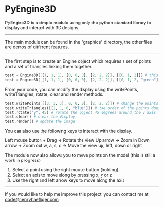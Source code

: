 # PyEngine3D

PyEngine3D is a simple module using only the python standard library to display and interact with 3D designs.

---

The main module can be found in the "graphics" directory, the other files are demos of different features.

---

The first step is to create an Engine object which requires a set of points and a set of triangles linking them together.

```Python
test = Engine3D([[1, 1, 1], [0, 0, 0], [2, 2, 2]], [[0, 1, 2]]) # this will create a single triangle between these points
test = Engine3D([[1, 1, 1], [0, 0, 0], [2, 2, 2]], [[0, 1, 2, "green"]]) # you can also change the color of the triangle (the default is green)
```

From your code, you can modify the display using the writePoints, writeTriangles, rotate, clear and render methods.

```Python
test.writePoints([[3, 3, 3], 0, 0, 0], [2, 2, 2]]) # change the points
test.writeTriangles([[2, 1, 0, "blue"]]) # the order of the points does not matter
test.rotate("y", 45) # rotate the object 45 degrees around the y axis
test.clear() # clear the display
test.render() # update the image
```

You can also use the following keys to interact with the display.

Left mouse button + Drag -> Rotate the view
Up arrow -> Zoom in
Down arrow -> Zoom out
w, a, s, d -> Move the view up, left, down or right

The module now also allows you to move points on the model (this is still a work in progress)

1. Select a point using the right mouse button (holding)
2. Select an axis to move along by pressing x, y or z
3. Use the right and left arrow keys to move along the axis

---

If you would like to help me improve this project, you can contact me at code@henryhaefliger.com
